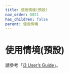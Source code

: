 ```yaml
---
title: 使用情境(預設)
nav_order: 5021
has_children: false
parent: 使用情境
---
```


# 使用情境(預設)


請參考「[i3 User’s Guide](https://i3wm.org/docs/userguide.html)」。
